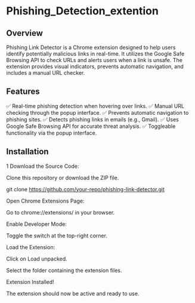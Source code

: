 # Phishing_Detection_extention

## Overview
Phishing Link Detector is a Chrome extension designed to help users identify potentially malicious links in real-time. It utilizes the Google Safe Browsing API to check URLs and alerts users when a link is unsafe. The extension provides visual indicators, prevents automatic navigation, and includes a manual URL checker.

## Features
✅ Real-time phishing detection when hovering over links.
✅ Manual URL checking through the popup interface.
✅ Prevents automatic navigation to phishing sites.
✅ Detects phishing links in emails (e.g., Gmail).
✅ Uses Google Safe Browsing API for accurate threat analysis.
✅ Toggleable functionality via the popup interface.

## Installation
1 Download the Source Code:

Clone this repository or download the ZIP file.

git clone https://github.com/your-repo/phishing-link-detector.git

Open Chrome Extensions Page:

Go to chrome://extensions/ in your browser.

Enable Developer Mode:

Toggle the switch at the top-right corner.

Load the Extension:

Click on Load unpacked.

Select the folder containing the extension files.

Extension Installed!

The extension should now be active and ready to use.
